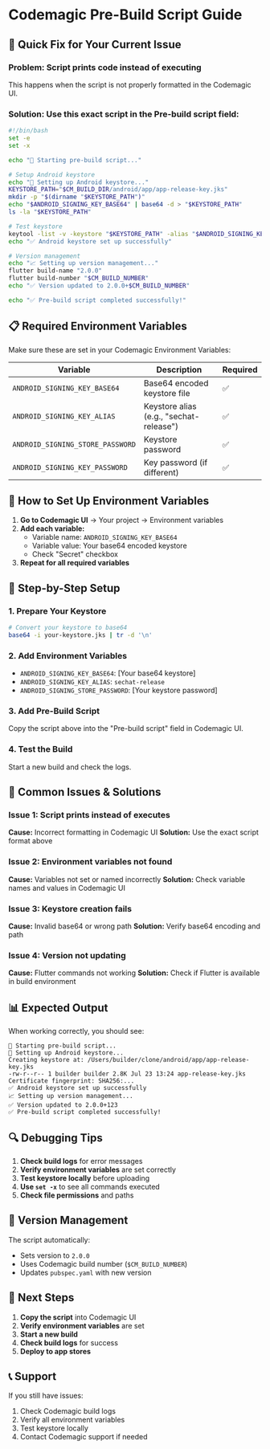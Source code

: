 # Codemagic Pre-Build Script Guide

## 🚀 **Quick Fix for Your Current Issue**

### **Problem:** Script prints code instead of executing
This happens when the script is not properly formatted in the Codemagic UI.

### **Solution:** Use this exact script in the Pre-build script field:

```bash
#!/bin/bash
set -e
set -x

echo "🚀 Starting pre-build script..."

# Setup Android keystore
echo "🔐 Setting up Android keystore..."
KEYSTORE_PATH="$CM_BUILD_DIR/android/app/app-release-key.jks"
mkdir -p "$(dirname "$KEYSTORE_PATH")"
echo "$ANDROID_SIGNING_KEY_BASE64" | base64 -d > "$KEYSTORE_PATH"
ls -la "$KEYSTORE_PATH"

# Test keystore
keytool -list -v -keystore "$KEYSTORE_PATH" -alias "$ANDROID_SIGNING_KEY_ALIAS" -storepass "$ANDROID_SIGNING_STORE_PASSWORD" -noprompt
echo "✅ Android keystore set up successfully"

# Version management
echo "📈 Setting up version management..."
flutter build-name "2.0.0"
flutter build-number "$CM_BUILD_NUMBER"
echo "✅ Version updated to 2.0.0+$CM_BUILD_NUMBER"

echo "✅ Pre-build script completed successfully!"
```

## 📋 **Required Environment Variables**

Make sure these are set in your Codemagic Environment Variables:

| Variable | Description | Required |
|----------|-------------|----------|
| `ANDROID_SIGNING_KEY_BASE64` | Base64 encoded keystore file | ✅ |
| `ANDROID_SIGNING_KEY_ALIAS` | Keystore alias (e.g., "sechat-release") | ✅ |
| `ANDROID_SIGNING_STORE_PASSWORD` | Keystore password | ✅ |
| `ANDROID_SIGNING_KEY_PASSWORD` | Key password (if different) | ✅ |

## 🔧 **How to Set Up Environment Variables**

1. **Go to Codemagic UI** → Your project → Environment variables
2. **Add each variable:**
   - Variable name: `ANDROID_SIGNING_KEY_BASE64`
   - Variable value: Your base64 encoded keystore
   - Check "Secret" checkbox
3. **Repeat for all required variables**

## 📝 **Step-by-Step Setup**

### **1. Prepare Your Keystore**
```bash
# Convert your keystore to base64
base64 -i your-keystore.jks | tr -d '\n'
```

### **2. Add Environment Variables**
- `ANDROID_SIGNING_KEY_BASE64`: [Your base64 keystore]
- `ANDROID_SIGNING_KEY_ALIAS`: `sechat-release`
- `ANDROID_SIGNING_STORE_PASSWORD`: [Your keystore password]

### **3. Add Pre-Build Script**
Copy the script above into the "Pre-build script" field in Codemagic UI.

### **4. Test the Build**
Start a new build and check the logs.

## 🐛 **Common Issues & Solutions**

### **Issue 1: Script prints instead of executes**
**Cause:** Incorrect formatting in Codemagic UI
**Solution:** Use the exact script format above

### **Issue 2: Environment variables not found**
**Cause:** Variables not set or named incorrectly
**Solution:** Check variable names and values in Codemagic UI

### **Issue 3: Keystore creation fails**
**Cause:** Invalid base64 or wrong path
**Solution:** Verify base64 encoding and path

### **Issue 4: Version not updating**
**Cause:** Flutter commands not working
**Solution:** Check if Flutter is available in build environment

## 📊 **Expected Output**

When working correctly, you should see:

```
🚀 Starting pre-build script...
🔐 Setting up Android keystore...
Creating keystore at: /Users/builder/clone/android/app/app-release-key.jks
-rw-r--r-- 1 builder builder 2.8K Jul 23 13:24 app-release-key.jks
Certificate fingerprint: SHA256:...
✅ Android keystore set up successfully
📈 Setting up version management...
✅ Version updated to 2.0.0+123
✅ Pre-build script completed successfully!
```

## 🔍 **Debugging Tips**

1. **Check build logs** for error messages
2. **Verify environment variables** are set correctly
3. **Test keystore locally** before uploading
4. **Use `set -x`** to see all commands executed
5. **Check file permissions** and paths

## 📱 **Version Management**

The script automatically:
- Sets version to `2.0.0`
- Uses Codemagic build number (`$CM_BUILD_NUMBER`)
- Updates `pubspec.yaml` with new version

## 🎯 **Next Steps**

1. **Copy the script** into Codemagic UI
2. **Verify environment variables** are set
3. **Start a new build**
4. **Check build logs** for success
5. **Deploy to app stores**

## 📞 **Support**

If you still have issues:
1. Check Codemagic build logs
2. Verify all environment variables
3. Test keystore locally
4. Contact Codemagic support if needed 